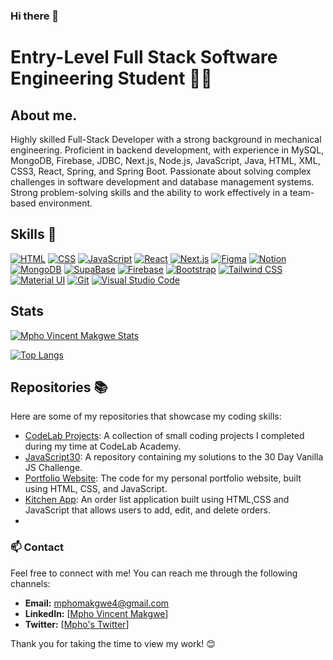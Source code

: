 

### Hi there 👋

# Entry-Level Full Stack Software Engineering Student 👨‍💻
## About me.
Highly skilled Full-Stack Developer with a strong background in mechanical engineering. Proficient in backend development, with experience in MySQL, MongoDB, Firebase, JDBC, Next.js, Node.js, JavaScript, Java, HTML, XML, CSS3, React, Spring, and Spring Boot. Passionate about solving complex challenges in software development and database management systems. Strong problem-solving skills and the ability to work effectively in a team-based environment. 


## Skills 🚀
[![HTML](https://img.shields.io/badge/-HTML-orange?style=flat&logo=html5&logoColor=white)](https://iconscout.com/icon/html5-19)
  [![CSS](https://img.shields.io/badge/-CSS-blue?style=flat&logo=css3&logoColor=white)](https://iconscout.com/icon/css3-8)
  [![JavaScript](https://img.shields.io/badge/-JavaScript-yellow?style=flat&logo=javascript&logoColor=white)](https://iconscout.com/icon/javascript-2752148)
  [![React](https://img.shields.io/badge/-React-blue?style=flat&logo=react&logoColor=white)](https://reactjs.org/)
  [![Next.js](https://img.shields.io/badge/-Next.js-black?style=flat&logo=nextdotjs&logoColor=white)](https://nextjs.org/)
  [![Figma](https://img.shields.io/badge/-Figma-purple?style=flat&logo=figma&logoColor=white)](https://www.figma.com/)
  [![Notion](https://img.shields.io/badge/-Notion-gray?style=flat&logo=notion&logoColor=white)](https://www.notion.so/)
  [![MongoDB](https://img.shields.io/badge/-MongoDB-green?style=flat&logo=mongodb&logoColor=white)](https://www.mongodb.com/)
  [![SupaBase](https://img.shields.io/badge/-SupaBase-yellow?style=flat&logo=supabase&logoColor=white)](https://supabase.io/)
  [![Firebase](https://img.shields.io/badge/-Firebase-orange?style=flat&logo=firebase&logoColor=white)](https://firebase.google.com/)
  [![Bootstrap](https://img.shields.io/badge/-Bootstrap-purple?style=flat&logo=bootstrap&logoColor=white)](https://getbootstrap.com/)
  [![Tailwind CSS](https://img.shields.io/badge/-Tailwind_CSS-blue?style=flat&logo=tailwindcss&logoColor=white)](https://tailwindcss.com/)
  [![Material UI](https://img.shields.io/badge/-Material_UI-blue?style=flat&logo=material-ui&logoColor=white)](https://material-ui.com/)
  [![Git](https://img.shields.io/badge/-Git-black?style=flat&logo=git&logoColor=white)](https://git-scm.com/)
   [![Visual Studio Code](https://img.shields.io/badge/-VS_Code-blue?style=flat&logo=visualstudiocode&logoColor=white)](https://code.visualstudio.com/)

## Stats
[![Mpho Vincent Makgwe Stats](https://github-readme-stats.vercel.app/api?username=Mpho-Vincent-Makgwe&show_icons=true&theme=merko&bg_color=00000000)](https://github.com/Mpho-Vincent-Makgwe/github-readme-stats)

[![Top Langs](https://github-readme-stats.vercel.app/api/top-langs/?username=Mpho-Vincent-Makgwe&size_weight=0.5&count_weight=0.5)](https://github.com/Mpho-Vincent-Makgwe/github-readme-stats)


## Repositories 📚
Here are some of my repositories that showcase my coding skills:
- [CodeLab Projects](https://github.com/Mpho-vincent-makgwe?tab=repositories): A collection of small coding projects I completed during my time at CodeLab Academy.
- [JavaScript30](https://github.com/Mpho-vincent-makgwe/JavaScript30-master.git): A repository containing my solutions to the 30 Day Vanilla JS Challenge.
- [Portfolio Website](): The code for my personal portfolio website, built using HTML, CSS, and JavaScript.
- [Kitchen App](https://github.com/Mpho-vincent-makgwe/todo-app): An order list application built using HTML,CSS and JavaScript that allows users to add, edit, and delete orders.
- 

### 📫 Contact

Feel free to connect with me! You can reach me through the following channels:

- **Email:** mphomakgwe4@gmail.com
- **LinkedIn:** [[Mpho Vincent Makgwe](https://www.linkedin.com/in/mpho-vincent-makgwe-1ab386199/)]
- **Twitter:** [[Mpho's Twitter](https://twitter.com/youngstoningV)]

Thank you for taking the time to view my work! 😊
